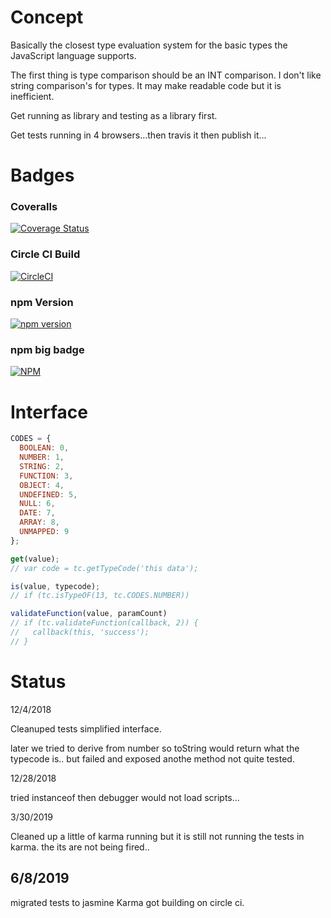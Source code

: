 
# Concept

Basically the closest type evaluation system for the basic types the JavaScript language supports.

The first thing is type comparison should be an INT comparison.
I don't like string comparison's for types.  It may make readable code but it is inefficient.

Get running as library and testing as a library first.

Get tests running in 4 browsers...then travis it then publish it...

# Badges

### Coveralls

[![Coverage Status](https://coveralls.io/repos/github/cbuteau/typecodes/badge.svg)](https://coveralls.io/github/cbuteau/typecodes)

### Circle CI Build

[![CircleCI](https://circleci.com/gh/cbuteau/typecodes.svg?style=svg)](https://circleci.com/gh/cbuteau/typecodes)

### npm Version

[![npm version](http://img.shields.io/npm/v/typecodes.svg?style=flat)](https://npmjs.org/package/typecodes "View this project on npm")


### npm big badge

[![NPM](https://nodei.co/npm/typecodes.png)](https://nodei.co/npm/typecodes/)


# Interface

```JavaScript
CODES = {
  BOOLEAN: 0,
  NUMBER: 1,
  STRING: 2,
  FUNCTION: 3,
  OBJECT: 4,
  UNDEFINED: 5,
  NULL: 6,
  DATE: 7,
  ARRAY: 8,
  UNMAPPED: 9
};

get(value);
// var code = tc.getTypeCode('this data');

is(value, typecode);
// if (tc.isTypeOF(13, tc.CODES.NUMBER))

validateFunction(value, paramCount)
// if (tc.validateFunction(callback, 2)) {
//   callback(this, 'success');
// }
```


# Status

12/4/2018

Cleanuped tests simplified interface.

later
we tried to derive from number so toString would return what the typecode is..
but failed and exposed anothe method not quite tested.

12/28/2018

tried instanceof then debugger would not load scripts...

3/30/2019

Cleaned up a little of karma running but it is still not running the tests in karma.
the its are not being fired..

## 6/8/2019

migrated tests to jasmine Karma
got building on circle ci.
